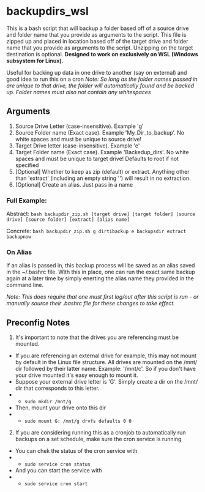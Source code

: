 # backupdirs_wsl
This is a bash script that will backup a folder based off of a source drive and folder name that you provide as arguments to the script. This file is zipped up and placed in location based off of the target drive and folder name that you provide as arguments to the script. Unzipping on the target destination is optional. 
**Designed to work on exclusively on WSL (Windows subsystem for Linux).** 

Useful for backing up data in one drive to another (say on external) and good idea to run this on a cron
_Note: So long as the folder names passed in are unique to that drive, the folder will automatically found and be backed up. Folder names must also not contain any whitespaces_

## Arguments 
1. Source Drive Letter (case-insensitive). Example 'g'
2. Source Folder name (Exact case). Example 'My_Dir_to_backup'. No white spaces and must be unique to source drive!
3. Target Drive letter (case-insensitive). Example 'e'
4. Target Folder name (Exact case). Example 'Backedup_dirs'. No white spaces and must be unique to target drive! Defaults to root if not specified
5. [Optional] Whether to keep as zip (default) or extract. Anything other than 'extract' (including an empty string '') will result in no extraction.
6. [Optional] Create an alias. Just pass in a name

### Full Example: 
Abstract: `bash backupdir_zip.sh [target drive] [target folder] [source drive] [source folder] [extract] [alias name]`

Concrete: `bash backupdir_zip.sh g dirtibackup e backupsdir extract backupnow`

### On Alias
If an alias is passed in, this backup process will be saved as an alias saved in the ~/.bashrc file.
With this in place, one can run the exact same backup again at a later time by simply enerting the alias name they provided in the command line.

_Note: This does require that one must first log/out after this script is run - or manually source their .bashrc file for these changes to take effect._

## Preconfig Notes
1. It's important to note that the drives you are referencing must be mounted. 
* If you are referencing an external drive for example, this may not mount by default in the Linux file structure. All drives are mounted on the /mnt/ dir followed by their latter name. Example: '/mnt/c'. So if you don't have your drive mounted it's easy enough to mount it. 
* Suppose your external drive letter is 'G'. Simply create a dir on the /mnt/ dir that corresponds to this letter.
* * `sudo mkdir /mnt/g`
* Then, mount your drive onto this dir
* * `sudo mount G: /mnt/g drvfs defaults 0 0 `
2. If you are considering running this as a cronjob to automatically run backups on a set schedule, make sure the cron service is running
* You can chek the status of the cron service with
* * `sudo service cron status`
* And you can start the service with
* * `sudo service cron start`  
